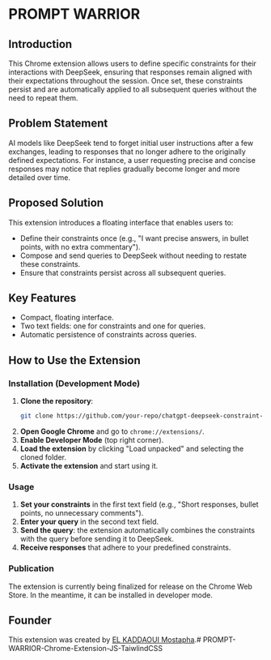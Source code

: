 # PROMPT WARRIOR
## Introduction
This Chrome extension allows users to define specific constraints for their interactions with DeepSeek, ensuring that responses remain aligned with their expectations throughout the session. Once set, these constraints persist and are automatically applied to all subsequent queries without the need to repeat them.

## Problem Statement
AI models like DeepSeek tend to forget initial user instructions after a few exchanges, leading to responses that no longer adhere to the originally defined expectations. For instance, a user requesting precise and concise responses may notice that replies gradually become longer and more detailed over time.

## Proposed Solution
This extension introduces a floating interface that enables users to:
- Define their constraints once (e.g., "I want precise answers, in bullet points, with no extra commentary").
- Compose and send queries to DeepSeek without needing to restate these constraints.
- Ensure that constraints persist across all subsequent queries.

## Key Features
- Compact, floating interface.
- Two text fields: one for constraints and one for queries.
- Automatic persistence of constraints across queries.

## How to Use the Extension
### Installation (Development Mode)
1. **Clone the repository**:
   ```bash
   git clone https://github.com/your-repo/chatgpt-deepseek-constraint-extension.git
   ```
2. **Open Google Chrome** and go to `chrome://extensions/`.
3. **Enable Developer Mode** (top right corner).
4. **Load the extension** by clicking "Load unpacked" and selecting the cloned folder.
5. **Activate the extension** and start using it.

### Usage
1. **Set your constraints** in the first text field (e.g., "Short responses, bullet points, no unnecessary comments").
2. **Enter your query** in the second text field.
3. **Send the query**: the extension automatically combines the constraints with the query before sending it to DeepSeek.
4. **Receive responses** that adhere to your predefined constraints.

### Publication
The extension is currently being finalized for release on the Chrome Web Store. In the meantime, it can be installed in developer mode.

## Founder
This extension was created by [EL KADDAOUI Mostapha](https://www.linkedin.com/in/mostapha-el-kaddaoui/).# PROMPT-WARRIOR-Chrome-Extension-JS-TaiwlindCSS
